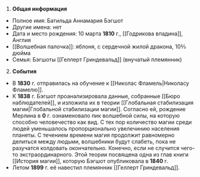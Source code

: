 1. **Общая информация**
 - Полное имя: Батильда Аннамария Бэгшот
 - Другие имена: нет
 - Дата и место рождения: 10 марта **1810** г., [[Годрикова впадина]], Англия
 - [[Волшебная палочка]]: яблоня, с сердечной жилой дракона, 10⅔ дюйма
 - Семья: Бэгшоты
	[[Геллерт Гриндевальд]] (внучатый племянник)

2. **События**
 - В **1830** г. отправилась на обучение к [[Николас Фламель|Николасу Фламелю]].
 - К **1838** г. Бэгшот проанализировала данные, собранные [[Бюро наблюдателей]], и изложила их в теории [[Глобальная стабилизация магии|Глобальной стабилизации магии]]. Согласно ей, рождение Мерлина в **0** г. ознаменовало пик волшебной силы, на которую способно человечество как вид. С тех пор количество магии среди людей уменьшалось пропорционально увелечинию населения планеты. С течением времени магия продолжит равномерно делиться между людьми, волшебники будут слабеть, пока не разучатся колдовать окончательно. Конечно, если не случится чего-то экстраординарного. Этой теории посвящена одна из глав книги [[История магии]], которую Бэгшот опубликовала в **1840** г.
 - Летом **1899** г. её навестил племянник [[Геллерт Гриндевальд]].